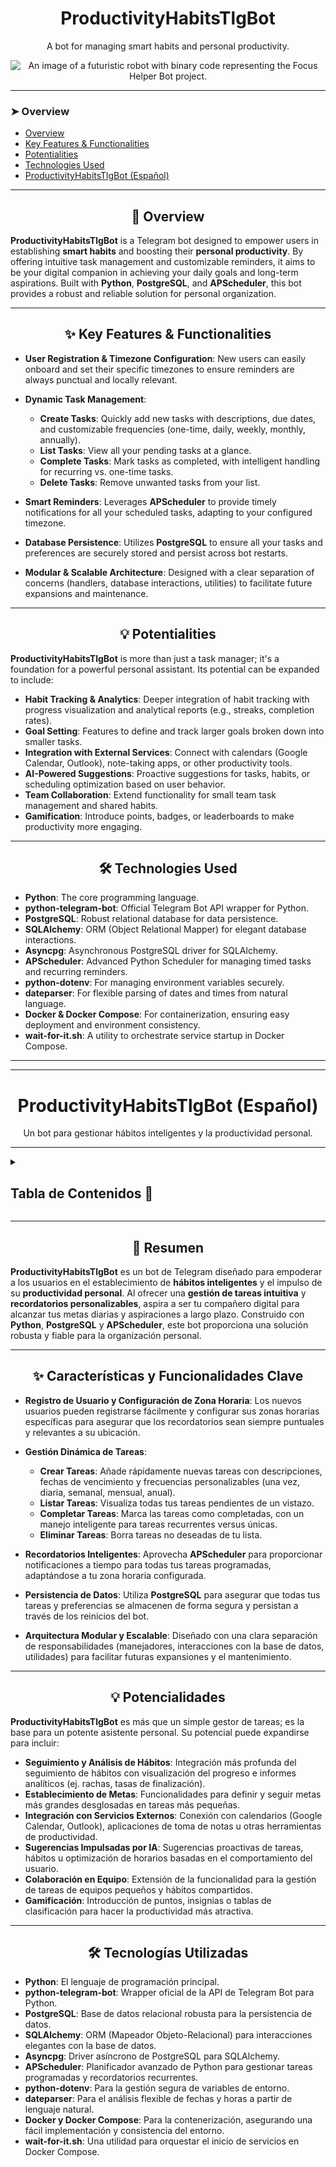 <h1 align="center">ProductivityHabitsTlgBot</h1>

<p align="center">
A bot for managing smart habits and personal productivity.
</p>

<p align="center">
  <img src="assets/Gemini_Generated_Image_pvre4pvre4pvre4p.png" alt="An image of a futuristic robot with binary code representing the Focus Helper Bot project.">
</p>

---

### ➤ Overview

- [Overview](#-overview)
- [Key Features & Functionalities](#-key-features--functionalities)
- [Potentialities](#-potentialities)
- [Technologies Used](#-technologies-used)
- [ProductivityHabitsTlgBot (Español)](#productivityhabitstlgbot-español)

</details>

---

<h2 align="center">🚀 Overview</h2>

**ProductivityHabitsTlgBot** is a Telegram bot designed to empower users in establishing **smart habits** and boosting their **personal productivity**. By offering intuitive task management and customizable reminders, it aims to be your digital companion in achieving your daily goals and long-term aspirations. Built with **Python**, **PostgreSQL**, and **APScheduler**, this bot provides a robust and reliable solution for personal organization.

---

<h2 align="center">✨ Key Features & Functionalities</h2>

- **User Registration & Timezone Configuration**: New users can easily onboard and set their specific timezones to ensure reminders are always punctual and locally relevant.

- **Dynamic Task Management**:
    - **Create Tasks**: Quickly add new tasks with descriptions, due dates, and customizable frequencies (one-time, daily, weekly, monthly, annually).
    - **List Tasks**: View all your pending tasks at a glance.
    - **Complete Tasks**: Mark tasks as completed, with intelligent handling for recurring vs. one-time tasks.
    - **Delete Tasks**: Remove unwanted tasks from your list.

- **Smart Reminders**: Leverages **APScheduler** to provide timely notifications for all your scheduled tasks, adapting to your configured timezone.

- **Database Persistence**: Utilizes **PostgreSQL** to ensure all your tasks and preferences are securely stored and persist across bot restarts.

- **Modular & Scalable Architecture**: Designed with a clear separation of concerns (handlers, database interactions, utilities) to facilitate future expansions and maintenance.

---

<h2 align="center">💡 Potentialities</h2>

**ProductivityHabitsTlgBot** is more than just a task manager; it's a foundation for a powerful personal assistant. Its potential can be expanded to include:

- **Habit Tracking & Analytics**: Deeper integration of habit tracking with progress visualization and analytical reports (e.g., streaks, completion rates).
- **Goal Setting**: Features to define and track larger goals broken down into smaller tasks.
- **Integration with External Services**: Connect with calendars (Google Calendar, Outlook), note-taking apps, or other productivity tools.
- **AI-Powered Suggestions**: Proactive suggestions for tasks, habits, or scheduling optimization based on user behavior.
- **Team Collaboration**: Extend functionality for small team task management and shared habits.
- **Gamification**: Introduce points, badges, or leaderboards to make productivity more engaging.

---

<h2 align="center">🛠️ Technologies Used</h2>

- **Python**: The core programming language.
- **python-telegram-bot**: Official Telegram Bot API wrapper for Python.
- **PostgreSQL**: Robust relational database for data persistence.
- **SQLAlchemy**: ORM (Object Relational Mapper) for elegant database interactions.
- **Asyncpg**: Asynchronous PostgreSQL driver for SQLAlchemy.
- **APScheduler**: Advanced Python Scheduler for managing timed tasks and recurring reminders.
- **python-dotenv**: For managing environment variables securely.
- **dateparser**: For flexible parsing of dates and times from natural language.
- **Docker & Docker Compose**: For containerization, ensuring easy deployment and environment consistency.
- **wait-for-it.sh**: A utility to orchestrate service startup in Docker Compose.

---
---

<h1 align="center">ProductivityHabitsTlgBot (Español)</h1>

<p align="center">
Un bot para gestionar hábitos inteligentes y la productividad personal.
</p>


---

<details>
  <summary><h2>Tabla de Contenidos 🧾</h2></summary>
  
### ➤ Descripción General

- [Resumen](#-resumen)
- [Características y Funcionalidades Clave](#-características-y-funcionalidades-clave)
- [Potencialidades](#-potencialidades)
- [Tecnologías Utilizadas](#-tecnologías-utilizadas)

</details>

---

<h2 align="center">🚀 Resumen</h2>

**ProductivityHabitsTlgBot** es un bot de Telegram diseñado para empoderar a los usuarios en el establecimiento de **hábitos inteligentes** y el impulso de su **productividad personal**. Al ofrecer una **gestión de tareas intuitiva** y **recordatorios personalizables**, aspira a ser tu compañero digital para alcanzar tus metas diarias y aspiraciones a largo plazo. Construido con **Python**, **PostgreSQL** y **APScheduler**, este bot proporciona una solución robusta y fiable para la organización personal.

---

<h2 align="center">✨ Características y Funcionalidades Clave</h2>

- **Registro de Usuario y Configuración de Zona Horaria**: Los nuevos usuarios pueden registrarse fácilmente y configurar sus zonas horarias específicas para asegurar que los recordatorios sean siempre puntuales y relevantes a su ubicación.

- **Gestión Dinámica de Tareas**:
    - **Crear Tareas**: Añade rápidamente nuevas tareas con descripciones, fechas de vencimiento y frecuencias personalizables (una vez, diaria, semanal, mensual, anual).
    - **Listar Tareas**: Visualiza todas tus tareas pendientes de un vistazo.
    - **Completar Tareas**: Marca las tareas como completadas, con un manejo inteligente para tareas recurrentes versus únicas.
    - **Eliminar Tareas**: Borra tareas no deseadas de tu lista.

- **Recordatorios Inteligentes**: Aprovecha **APScheduler** para proporcionar notificaciones a tiempo para todas tus tareas programadas, adaptándose a tu zona horaria configurada.

- **Persistencia de Datos**: Utiliza **PostgreSQL** para asegurar que todas tus tareas y preferencias se almacenen de forma segura y persistan a través de los reinicios del bot.

- **Arquitectura Modular y Escalable**: Diseñado con una clara separación de responsabilidades (manejadores, interacciones con la base de datos, utilidades) para facilitar futuras expansiones y el mantenimiento.

---

<h2 align="center">💡 Potencialidades</h2>

**ProductivityHabitsTlgBot** es más que un simple gestor de tareas; es la base para un potente asistente personal. Su potencial puede expandirse para incluir:

- **Seguimiento y Análisis de Hábitos**: Integración más profunda del seguimiento de hábitos con visualización del progreso e informes analíticos (ej. rachas, tasas de finalización).
- **Establecimiento de Metas**: Funcionalidades para definir y seguir metas más grandes desglosadas en tareas más pequeñas.
- **Integración con Servicios Externos**: Conexión con calendarios (Google Calendar, Outlook), aplicaciones de toma de notas u otras herramientas de productividad.
- **Sugerencias Impulsadas por IA**: Sugerencias proactivas de tareas, hábitos u optimización de horarios basadas en el comportamiento del usuario.
- **Colaboración en Equipo**: Extensión de la funcionalidad para la gestión de tareas de equipos pequeños y hábitos compartidos.
- **Gamificación**: Introducción de puntos, insignias o tablas de clasificación para hacer la productividad más atractiva.

---

<h2 align="center">🛠️ Tecnologías Utilizadas</h2>

- **Python**: El lenguaje de programación principal.
- **python-telegram-bot**: Wrapper oficial de la API de Telegram Bot para Python.
- **PostgreSQL**: Base de datos relacional robusta para la persistencia de datos.
- **SQLAlchemy**: ORM (Mapeador Objeto-Relacional) para interacciones elegantes con la base de datos.
- **Asyncpg**: Driver asíncrono de PostgreSQL para SQLAlchemy.
- **APScheduler**: Planificador avanzado de Python para gestionar tareas programadas y recordatorios recurrentes.
- **python-dotenv**: Para la gestión segura de variables de entorno.
- **dateparser**: Para el análisis flexible de fechas y horas a partir de lenguaje natural.
- **Docker y Docker Compose**: Para la contenerización, asegurando una fácil implementación y consistencia del entorno.
- **wait-for-it.sh**: Una utilidad para orquestar el inicio de servicios en Docker Compose.

